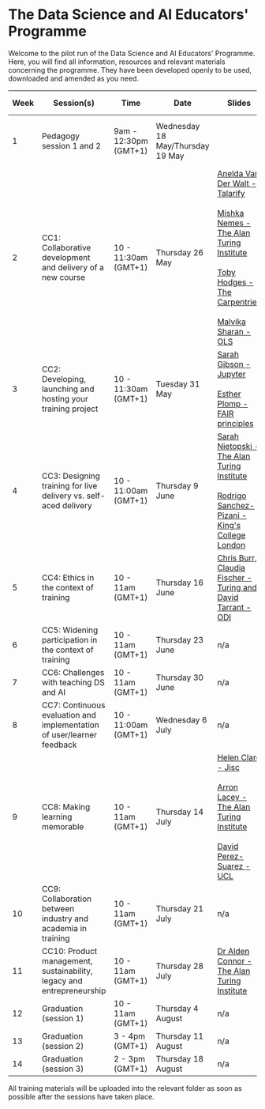 # The Data Science and AI Educators' Programme

Welcome to the pilot run of the Data Science and AI Educators' Programme.
Here, you will find all information, resources and relevant materials concerning the programme. They have been developed openly to be used, downloaded and amended as you need.

  | Week      | Session(s)                    | Time    |    Date      | Slides |  Recordings      |   Collaborative document    |
| ----------- | ------------------------------- | ----------- | --------------| --------------  | -------------------- |-------------------- |
 | 1 |  Pedagogy session 1 and 2         | 9am - 12:30pm (GMT+1)   | Wednesday 18 May/Thursday 19 May |     |  [Wednesday 18 May](https://www.youtube.com/watch?v=qMMd-65gVdw&feature=youtu.be) <br /> <br/> [Thursday 19 May](https://youtu.be/camSxoDVouY)     | [Etherpad documents](https://github.com/alan-turing-institute/ds-ai-educators-programme/blob/main/2022/carpentries-pedagogy-week-1/README.md)  | Complete  |
 | 2 |  CC1: Collaborative development and delivery of a new course          | 10 - 11:30am (GMT+1)       | Thursday 26 May    |   [Anelda Van Der Walt - Talarify](https://github.com/alan-turing-institute/ds-ai-educators-programme/blob/main/2022/cc1-collaborative-development/Anelda-Van-Der-Walt-Talarify/Slides-and-video.md) <br/> <br/> [Mishka Nemes - The Alan Turing Institute](https://github.com/alan-turing-institute/ds-ai-educators-programme/blob/main/2022/cc1-collaborative-development/Mishka-Nemes-The-Turing/Slides.md)  <br/> <br/> [Toby Hodges - The Carpentries](https://github.com/alan-turing-institute/ds-ai-educators-programme/blob/main/2022/cc1-collaborative-development/Toby-Hodges-Carpentries/slides.md) <br/> <br/> [Malvika Sharan - OLS](https://github.com/alan-turing-institute/ds-ai-educators-programme/blob/main/2022/cc1-collaborative-development/Malvika-Sharan-OLS/Slides.md)  |  [Anelda Van Der Walt recording](https://github.com/alan-turing-institute/ds-ai-educators-programme/blob/main/2022/cc1-collaborative-development/Anelda-Van-Der-Walt-Talarify/Slides-and-video.md) <br/> <br/> [Cohort call recording](https://youtu.be/HYK0GiO_TRg) | [Etherpad document](https://github.com/alan-turing-institute/ds-ai-educators-programme/blob/main/2022/cc1-collaborative-development/About.md) | Complete  |
 | 3 |  CC2: Developing, launching and hosting your training project   |   10 - 11:30am (GMT+1)       |  Tuesday 31 May  |  [Sarah Gibson - Jupyter](https://github.com/alan-turing-institute/ds-ai-educators-programme/blob/main/2022/cc2-launching-hosting-maintaining-your-training/Sarah-Gibson-Jupyter-Binder/Slides.md)       <br/> <br/> [Esther Plomp - FAIR principles](https://github.com/alan-turing-institute/ds-ai-educators-programme/blob/main/2022/cc2-launching-hosting-maintaining-your-training/Esther-Plomp-TUDelft/Slides.md)       |  [Cohort call recording](https://www.youtube.com/watch?v=AEqg9ygPk7w)     |  [HackMD](https://hackmd.io/F83C14OqTKmfgoAc9W9BhQ)  |  Complete  |  
 | 4 |  CC3: Designing training for live delivery vs. self-aced delivery       |   10 - 11:00am (GMT+1)  | Thursday 9 June |    [Sarah Nietopski - The Alan Turing Institute](https://github.com/alan-turing-institute/ds-ai-educators-programme/blob/main/2022/cc3-developing-training-for-live-delivery-vs-self-paced-learning/Sarah-Nietopski-The-Alan-Turing-Institute/Slides.md)  <br/> <br/> [Rodrigo Sanchez-Pizani - King's College London](https://github.com/alan-turing-institute/ds-ai-educators-programme/blob/main/2022/cc3-developing-training-for-live-delivery-vs-self-paced-learning/Rodrigo-Sanchez-Pizani-King's-College-London/Slides.md)   |   [Cohort call recording](https://www.youtube.com/watch?v=1rE78PfZW1w)      |   [HackMD](https://hackmd.io/7_MGYRWoR6mmf3Q9uMwK6A?both)   |  Complete  |
 | 5 |  CC4: Ethics in the context of training              |  10 - 11am (GMT+1)  | Thursday 16 June  |  [Chris Burr, Claudia Fischer - Turing and David Tarrant - ODI](https://github.com/alan-turing-institute/ds-ai-educators-programme/blob/main/2022/cc4-ethics-in-the-context-of-training/ai-educators.pdf)        |   [Cohort call recording](https://www.youtube.com/watch?v=k2eSE4RxXlk)          |  [HackMD](https://hackmd.io/IDtuYddoTIqo0Wm6kacJog?view)      |  Complete  |
 | 6 |  CC5: Widening participation in the context of training          | 10 - 11am (GMT+1)    | Thursday 23 June |   n/a      |    [Cohort call recording](https://www.youtube.com/watch?v=k59kx2yaBN4)      |  [HackMD](https://hackmd.io/fQceWS7TSf6B-yQzrYatAw?both)        | Complete  |
 | 7 |  CC6: Challenges with teaching DS and AI              |  10 - 11am (GMT+1)  | Thursday 30 June  |     n/a     | [Cohort Call recording](https://youtu.be/nD8_oIErrPo) |    [HackMD](https://hackmd.io/ohIMf55ZS_eeThplfd-ERg)      |  Complete  |
 | 8 |  CC7: Continuous evaluation and implementation of user/learner feedback         | 10 - 11:00am (GMT+1)    | Wednesday 6 July |     n/a    | n/a |   [HackMD](https://hackmd.io/o0jc-jHkQNynCuaZp9vIDg)      | Complete  |
 | 9 |  CC8: Making learning memorable         | 10 - 11am (GMT+1)    | Thursday 14 July |    [Helen Clare - Jisc](https://github.com/alan-turing-institute/ds-ai-educators-programme/blob/main/2022/cc8-making-learning-memorable/2022-7-14%20Making%20Learning%20Memorable%20Turing%20HClare%20v2.pptx)<br/> <br/> [Arron Lacey - The Alan Turing Institute](https://arronlacey.github.io/effective-learning-experience-talk/#/title-slide) <br/> <br/> [David Perez-Suarez - UCL](https://docs.google.com/presentation/d/10XZpBCRtVrRubmrtYgCEQ-DS84ep0V7PTygErXnA1io/edit#slide=id.p)      | [Cohort Call recording](https://youtu.be/3BvfWGwJ7Ao)  |   [HackMD](https://hackmd.io/P8F8b33rSpKUgAlwkGALmQ?view)     |  |
 | 10 |  CC9: Collaboration between industry and academia in training         | 10 - 11am (GMT+1)    | Thursday 21 July |    n/a      | _In progress_  |    [HackMD](https://hackmd.io/D3wjOJAXTDWq8jSM8d8seQ?view)     | Complete  |
 | 11 |  CC10: Product management, sustainability, legacy and entrepreneurship         | 10 - 11am (GMT+1)    | Thursday 28 July |   [Dr Alden Connor - The Alan Turing Institute](https://github.com/alan-turing-institute/ds-ai-educators-programme/blob/main/2022/cc10-product-management-sustainability-and-entrepreneurship/Alden%20Connor.pptx)      | _In progress_  |   [HackMD](https://hackmd.io/hvTOsKJaSOOAhAOFHPidBg)       | Complete  |
 | 12 |  Graduation (session 1)         | 10 - 11am (GMT+1)    | Thursday 4 August |  n/a        | _In progress_  |   [HackMD](https://hackmd.io/HeWzjj6-STeHSXk0LYAQmA)       | Complete  |
 | 13 |  Graduation (session 2)         | 3 - 4pm (GMT+1)    | Thursday 11 August |    n/a      | _In progress_  |    [HackMD](https://hackmd.io/M7Pt7Pz7RWG5grNUg90N4Q)      | Complete  |
 | 14 |  Graduation (session 3)         | 2 - 3pm (GMT+1)    | Thursday 18 August |     n/a     | _In progress_  |   [HackMD](https://hackmd.io/5PhLABwFTSySr-TBiJY3yA)       | Complete  |
 
 All training materials will be uploaded into the relevant folder as soon as possible after the sessions have taken place.
